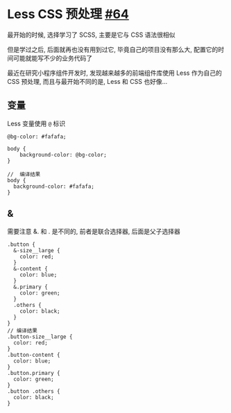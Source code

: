 # Less CSS 预处理 [#64](https://github.com/vhxubo/blog/issues/64)

最开始的时候, 选择学习了 SCSS, 主要是它与 CSS 语法很相似

但是学过之后, 后面就再也没有用到过它, 毕竟自己的项目没有那么大, 配置它的时间可能就能写不少的业务代码了

最近在研究小程序组件开发时, 发现越来越多的前端组件库使用 Less 作为自己的 CSS 预处理, 而且与最开始不同的是, Less 和 CSS 也好像...

## 变量

Less 变量使用 `@` 标识

```less
@bg-color: #fafafa;

body {
    background-color: @bg-color;
}

//  编译结果
body {
  background-color: #fafafa;
}
```

## &

需要注意 &. 和 . 是不同的, 前者是联合选择器, 后面是父子选择器

```less
.button {
  &-size__large {
    color: red;
  }
  &-content {
    color: blue;
  }
  &.primary {
    color: green;
  }
  .others {
    color: black;
  }
}
// 编译结果
.button-size__large {
  color: red;
}
.button-content {
  color: blue;
}
.button.primary {
  color: green;
}
.button .others {
  color: black;
}
```


